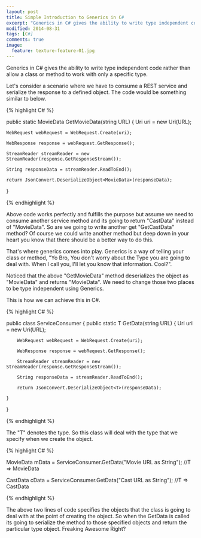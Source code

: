 ```yaml
---
layout: post
title: Simple Introduction to Generics in C#
excerpt: "Generics in C# gives the ability to write type independent code rather than allowing a class or method to work with only a specific type."
modified: 2014-08-31
tags: [C#]
comments: true
image:
  feature: texture-feature-01.jpg
---
```


Generics in C# gives the ability to write type independent code rather than allow a class or method to work with only a specific type. 
     
Let's consider a scenario where we have to consume a REST service and serialize the response to a defined object. The code would be something similar to below.
      
{% highlight C# %}

public static MovieData GetMovieData(string URL)
{
	Uri uri = new Uri(URL);

	WebRequest webRequest = WebRequest.Create(uri);

	WebResponse response = webRequest.GetResponse();

	StreamReader streamReader = new StreamReader(response.GetResponseStream());

	String responseData = streamReader.ReadToEnd();

	return JsonConvert.DeserializeObject<MovieData>(responseData);
 
}

{% endhighlight %}
    
Above code works perfectly and fulfills the purpose but assume we need to consume another service method and its going to return "CastData" instead of "MovieData". So are we going to write another get "GetCastData" method? Of course we could write another method but deep down in your heart you know that there should be a better way to do this. 
    
That's where generics comes into play. Generics is a way of telling your class or method, "Yo Bro, You don't worry about the Type you are going to deal with. When I call you, I'll let you know that information. Cool?".
    
Noticed that the above "GetMovieData" method deserializes the object as "MovieData" and returns "MovieData". We need to change those two places to be type independent using Generics.
    
This is how we can achieve this in C#.
    
{% highlight C# %}

public class ServiceConsumer<T>
{
	public static T GetData(string URL)
	{
		Uri uri = new Uri(URL);

		WebRequest webRequest = WebRequest.Create(uri);

		WebResponse response = webRequest.GetResponse();

		StreamReader streamReader = new StreamReader(response.GetResponseStream());

		String responseData = streamReader.ReadToEnd();

		return JsonConvert.DeserializeObject<T>(responseData);
	 
	}
}

{% endhighlight %}


The "T" denotes the type. So this class will deal with the type that we specify when we create the object.


{% highlight C# %}

MovieData mData = ServiceConsumer<MovieData>.GetData("Movie URL as String"); //T => MovieData


CastData cData = ServiceConsumer<CastData>.GetData("Cast URL as String"); //T => CastData

{% endhighlight %}

The above two lines of code specifies the objects that the class is going to deal with at the point of creating the object. So when the GetData is called its going to serialize the method to those specified objects and return the particular type object. Freaking Awesome Right?